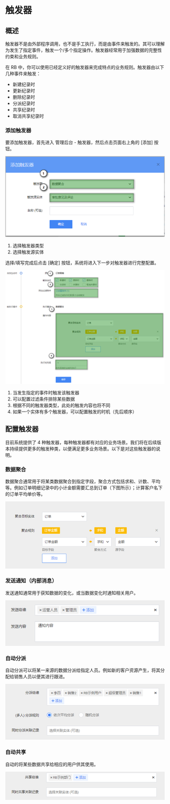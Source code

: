 # 触发器

## 概述

触发器不是由外部程序调用，也不是手工执行，而是由事件来触发的。其可以理解为发生了指定事件，触发一个/多个指定操作。触发器经常用于加强数据的完整性约束和业务规则。

在 RB 中，你可以使用已经定义好的触发器来完成特点的业务规则。触发器由以下几种事件来触发：

- 新建纪录时
- 更新纪录时
- 删除纪录时
- 分派纪录时
- 共享纪录时
- 取消共享纪录时



### 添加触发器

要添加触发器，首先进入 管理后台 - 触发器，然后点击页面右上角的 [添加] 按钮。

![](../images/triggets0918.png)



1. 选择触发器类型
2. 选择触发源实体



选择/填写完成后点击 [确定] 按钮，系统将进入下一步对触发器进行完整配置。

![](../images/triggeredit0918.png)



1. 当发生指定的事件时触发该触发器
2. 可以配置过滤条件排除某些数据
3. 根据不同的触发器类型，此处的触发内容也将不同
4. 如果一个实体有多个触发器，可以配置触发的时机（先后顺序）



## 配置触发器

目前系统提供了 4 种触发器，每种触发器都有对应的业务场景。我们将在后续版本持续提供更多的触发种类，以便满足更多业务场景。以下是对这些触发器的说明。



### 数据聚合

数据聚合通常用于将某类数据聚合到指定字段，聚合方式包括求和、计数、平均等。例如订单明细记录中的小计金额需要汇总到订单（下图所示）；计算客户名下的订单平均单价等。

![](../images/trigger-juhe.png)



### 发送通知（内部消息）

发送通知通常用于获知数据的变化，或当数据变化时通知相关用户。

![](../images/trigger-xiaoxi.png)



### 自动分派

自动分派可以将某一来源的数据分派给指定人员。例如新的客户资源产生，将其分配给销售人员以便其进行跟进。

![](../images/trigger-fenpai.png)



### 自动共享

自动的将某些数据共享给相应的用户供其使用。

![](../images/trigger-gongx.png)
